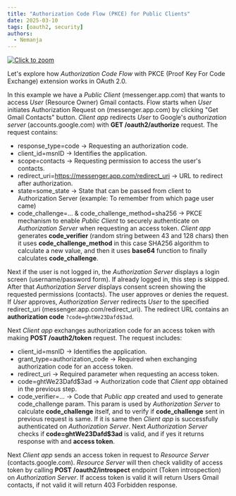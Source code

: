 ```yaml
---
title: "Authorization Code Flow (PKCE) for Public Clients"
date: 2025-03-10
tags: [oauth2, security]
authors:
  - Nemanja
---
```


[![Click to zoom](/images/authorization-code-flow.png)](/images/authorization-code-flow.png)

Let's explore how *Authorization Code Flow* with PKCE (Proof Key For Code Exchange) extension works in OAuth 2.0. 

In this example we have a *Public Client* (messenger.app.com) that wants to access *User* (Resource Owner) Gmail contacts.
Flow starts when *User* initiates Authorization Request on (messenger.app.com) by clicking "Get Gmail Contacts" button.
*Client app* redirects *User* to Google's *authorization server* (accounts.google.com) with **GET /oauth2/authorize** request.
The request contains:
- response_type=code → Requesting an authorization code.
- client_id=msnID → Identifies the application.
- scope=contacts → Requesting permission to access the user's contacts.
- redirect_uri=https://messenger.app.com/redirect_uri → URL to redirect after authorization.
- state=some_state → State that can be passed from client to Authorization Server (example: To remember from which page user came)
- code_challenge=... & code_challenge_method=sha256 → PKCE mechanism to enable *Public Client* to securely authenticate on
*Authorization Server* when requesting an access token. *Client app* generates **code_verifier** (random string between 43 and 128 chars)
then it uses **code_challenge_method** in this case SHA256 algorithm to calculate a new value, and then it uses **base64** function to
finally calculates **code_challenge**.

Next if the user is not logged in, the *Authorization Server* displays a login screen (username/password form).
If already logged in, this step is skipped. After that *Authorization Server* displays consent screen showing the requested
permissions (contacts). The user approves or denies the request.
If *User* approves, *Authorization Server* redirects *User* to the specified redirect_uri (messenger.app.com/redirect_uri).
The redirect URL contains an **authorization code** ```?code=ghtWe23Dafd$3ad```.

Next *Client app* exchanges authorization code for an access token with making **POST /oauth2/token** request.
The request includes:
- client_id=msnID → Identifies the application.
- grant_type=authorization_code → Required when exchanging authorization code for an access token.
- redirect_uri → Required parameter when requesting an access token.
- code=ghtWe23Dafd$3ad → Authorization code that *Client app* obtained in the previous step. 
- code_verifier=... → Code that *Public app* created and used to generate code_challenge param. This param is used by
*Authorization Server* to calculate **code_challenge** itself, and to verify if **code_challenge** sent in previous request is same.
If it is same then *Client app* is successfully authenticated on *Authorization Server*. Next *Authorization Server*
checks if **code=ghtWe23Dafd$3ad** is valid, and if yes it returns response with and **access token**.

Next *Client app* sends an access token in request to *Resource Server* (contacts.google.com). *Resource Server* will then
check validity of access token by calling **POST /oauth2/introspect** endpoint (Token introspection) on *Authorization Server*.
If access token is valid it will return Users Gmail contacts, if not valid it will return 403 Forbidden response.
